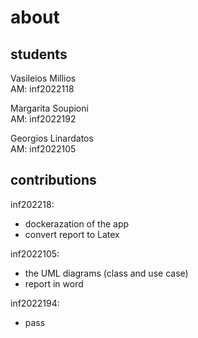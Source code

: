 # about

## students

Vasileios Millios \
AM: inf2022118

Margarita Soupioni \
AM: inf2022192

Georgios Linardatos \
AM: inf2022105

## contributions

inf202218:

- dockerazation of the app
- convert report to Latex

inf2022105:

- the UML diagrams (class and use case)
- report in word

inf2022194:

- pass
